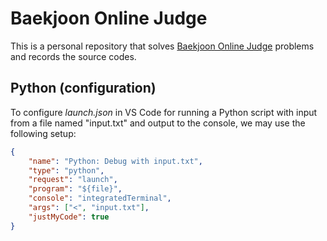 # Baekjoon Online Judge

This is a personal repository that solves [Baekjoon Online Judge](https://www.acmicpc.net) problems and records the source codes.

## Python (configuration)

To configure *launch.json* in VS Code for running a Python script with input from a file named "input.txt" and output to the console, we may use the following setup:

```json
{
    "name": "Python: Debug with input.txt",
    "type": "python",
    "request": "launch",
    "program": "${file}",
    "console": "integratedTerminal",
    "args": ["<", "input.txt"],
    "justMyCode": true
}
```
